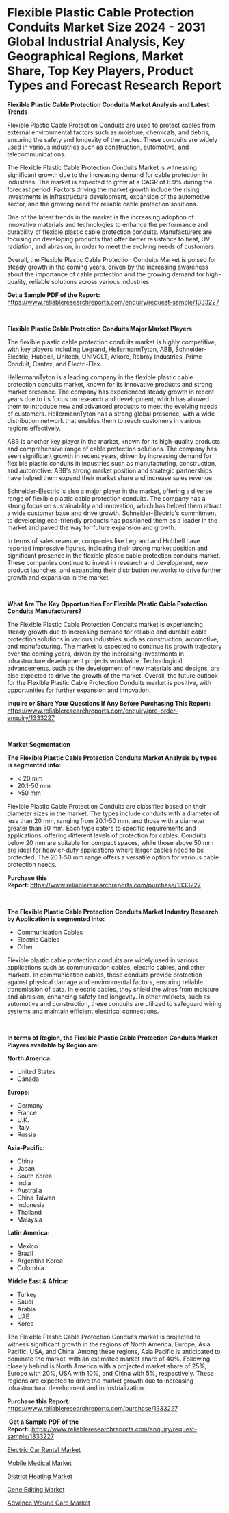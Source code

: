 <p><h1>Flexible Plastic Cable Protection Conduits Market Size 2024 - 2031 Global Industrial Analysis, Key Geographical Regions, Market Share, Top Key Players, Product Types and Forecast Research Report</h1></p><p><strong>Flexible Plastic Cable Protection Conduits Market Analysis and Latest Trends</strong></p>
<p><p>Flexible Plastic Cable Protection Conduits are used to protect cables from external environmental factors such as moisture, chemicals, and debris, ensuring the safety and longevity of the cables. These conduits are widely used in various industries such as construction, automotive, and telecommunications.</p><p>The Flexible Plastic Cable Protection Conduits Market is witnessing significant growth due to the increasing demand for cable protection in industries. The market is expected to grow at a CAGR of 8.9% during the forecast period. Factors driving the market growth include the rising investments in infrastructure development, expansion of the automotive sector, and the growing need for reliable cable protection solutions.</p><p>One of the latest trends in the market is the increasing adoption of innovative materials and technologies to enhance the performance and durability of flexible plastic cable protection conduits. Manufacturers are focusing on developing products that offer better resistance to heat, UV radiation, and abrasion, in order to meet the evolving needs of customers.</p><p>Overall, the Flexible Plastic Cable Protection Conduits Market is poised for steady growth in the coming years, driven by the increasing awareness about the importance of cable protection and the growing demand for high-quality, reliable solutions across various industries.</p></p>
<p><strong>Get a Sample PDF of the Report:&nbsp;</strong> <a href="https://www.reliableresearchreports.com/enquiry/request-sample/1333227">https://www.reliableresearchreports.com/enquiry/request-sample/1333227</a></p>
<p>&nbsp;</p>
<p><strong>Flexible Plastic Cable Protection Conduits Major Market Players</strong></p>
<p><p>The flexible plastic cable protection conduits market is highly competitive, with key players including Legrand, HellermannTyton, ABB, Schneider-Electric, Hubbell, Unitech, UNIVOLT, Atkore, Robroy Industries, Prime Conduit, Cantex, and Electri-Flex.</p><p>HellermannTyton is a leading company in the flexible plastic cable protection conduits market, known for its innovative products and strong market presence. The company has experienced steady growth in recent years due to its focus on research and development, which has allowed them to introduce new and advanced products to meet the evolving needs of customers. HellermannTyton has a strong global presence, with a wide distribution network that enables them to reach customers in various regions effectively.</p><p>ABB is another key player in the market, known for its high-quality products and comprehensive range of cable protection solutions. The company has seen significant growth in recent years, driven by increasing demand for flexible plastic conduits in industries such as manufacturing, construction, and automotive. ABB's strong market position and strategic partnerships have helped them expand their market share and increase sales revenue.</p><p>Schneider-Electric is also a major player in the market, offering a diverse range of flexible plastic cable protection conduits. The company has a strong focus on sustainability and innovation, which has helped them attract a wide customer base and drive growth. Schneider-Electric's commitment to developing eco-friendly products has positioned them as a leader in the market and paved the way for future expansion and growth.</p><p>In terms of sales revenue, companies like Legrand and Hubbell have reported impressive figures, indicating their strong market position and significant presence in the flexible plastic cable protection conduits market. These companies continue to invest in research and development, new product launches, and expanding their distribution networks to drive further growth and expansion in the market.</p></p>
<p>&nbsp;</p>
<p><strong>What Are The Key Opportunities For Flexible Plastic Cable Protection Conduits Manufacturers?</strong></p>
<p><p>The Flexible Plastic Cable Protection Conduits market is experiencing steady growth due to increasing demand for reliable and durable cable protection solutions in various industries such as construction, automotive, and manufacturing. The market is expected to continue its growth trajectory over the coming years, driven by the increasing investments in infrastructure development projects worldwide. Technological advancements, such as the development of new materials and designs, are also expected to drive the growth of the market. Overall, the future outlook for the Flexible Plastic Cable Protection Conduits market is positive, with opportunities for further expansion and innovation.</p></p>
<p><strong>Inquire or Share Your Questions If Any Before Purchasing This Report:</strong> <a href="https://www.reliableresearchreports.com/enquiry/pre-order-enquiry/1333227">https://www.reliableresearchreports.com/enquiry/pre-order-enquiry/1333227</a></p>
<p>&nbsp;</p>
<p><strong>Market Segmentation</strong></p>
<p><strong>The Flexible Plastic Cable Protection Conduits Market Analysis by types is segmented into:</strong></p>
<p><ul><li>< 20 mm</li><li>20.1-50 mm</li><li>>50 mm</li></ul></p>
<p><p>Flexible Plastic Cable Protection Conduits are classified based on their diameter sizes in the market. The types include conduits with a diameter of less than 20 mm, ranging from 20.1-50 mm, and those with a diameter greater than 50 mm. Each type caters to specific requirements and applications, offering different levels of protection for cables. Conduits below 20 mm are suitable for compact spaces, while those above 50 mm are ideal for heavier-duty applications where larger cables need to be protected. The 20.1-50 mm range offers a versatile option for various cable protection needs.</p></p>
<p><strong>Purchase this Report:&nbsp;</strong><a href="https://www.reliableresearchreports.com/purchase/1333227">https://www.reliableresearchreports.com/purchase/1333227</a></p>
<p>&nbsp;</p>
<p><strong>The Flexible Plastic Cable Protection Conduits Market Industry Research by Application is segmented into:</strong></p>
<p><ul><li>Communication Cables</li><li>Electric Cables</li><li>Other</li></ul></p>
<p><p>Flexible plastic cable protection conduits are widely used in various applications such as communication cables, electric cables, and other markets. In communication cables, these conduits provide protection against physical damage and environmental factors, ensuring reliable transmission of data. In electric cables, they shield the wires from moisture and abrasion, enhancing safety and longevity. In other markets, such as automotive and construction, these conduits are utilized to safeguard wiring systems and maintain efficient electrical connections.</p></p>
<p>&nbsp;</p>
<p><strong>In terms of Region, the Flexible Plastic Cable Protection Conduits Market Players available by Region are:</strong></p>
<p>
    <p> <strong> North America: </strong>
        <ul>
            <li>United States</li>
            <li>Canada</li>
        </ul>
        </p> 
    <p> <strong> Europe: </strong>
        <ul>
            <li>Germany</li>
            <li>France</li>
            <li>U.K.</li>
            <li>Italy</li>
            <li>Russia</li>
        </ul>
        </p> 
    <p> <strong> Asia-Pacific: </strong>
        <ul>
            <li>China</li>
            <li>Japan</li>
            <li>South Korea</li>
            <li>India</li>
            <li>Australia</li>
            <li>China Taiwan</li>
            <li>Indonesia</li>
            <li>Thailand</li>
            <li>Malaysia</li>
        </ul>
        </p> 
    <p> <strong> Latin America: </strong>
        <ul>
            <li>Mexico</li>
            <li>Brazil</li>
            <li>Argentina Korea</li>
            <li>Colombia</li>
        </ul>
        </p> 
    <p> <strong> Middle East & Africa: </strong>
        <ul>
            <li>Turkey</li>
            <li>Saudi</li>
            <li>Arabia</li>
            <li>UAE</li>
            <li>Korea</li>
        </ul>
    </p>
    </p>
<p><p>The Flexible Plastic Cable Protection Conduits market is projected to witness significant growth in the regions of North America, Europe, Asia Pacific, USA, and China. Among these regions, Asia Pacific is anticipated to dominate the market, with an estimated market share of 40%. Following closely behind is North America with a projected market share of 25%, Europe with 20%, USA with 10%, and China with 5%, respectively. These regions are expected to drive the market growth due to increasing infrastructural development and industrialization.</p></p>
<p><strong>Purchase this Report: </strong><a href="https://www.reliableresearchreports.com/purchase/1333227">https://www.reliableresearchreports.com/purchase/1333227</a></p>
<p>&nbsp;<strong>Get a Sample PDF of the Report:&nbsp;&nbsp;</strong><a href="https://www.reliableresearchreports.com/enquiry/request-sample/1333227">https://www.reliableresearchreports.com/enquiry/request-sample/1333227</a></p>
<p><strong></strong></p>
<p><p><a href="https://medium.com/@ethanmendoza76/decoding-electric-car-rental-market-metrics-market-share-trends-and-growth-patterns-ef31bf9e9395">Electric Car Rental Market</a></p><p><a href="https://medium.com/@ethanmendoza76/mobile-medical-market-analysis-its-cagr-market-segmentation-and-global-industry-overview-f09faae882ee">Mobile Medical Market</a></p><p><a href="https://medium.com/@ethanmendoza76/decoding-district-heating-market-metrics-market-share-trends-and-growth-patterns-3ade93b2683c">District Heating Market</a></p><p><a href="https://medium.com/@ethanmendoza76/gene-editing-market-trends-and-market-analysis-forecasted-for-period-2024-2031-9ba68e854cfd">Gene Editing Market</a></p><p><a href="https://medium.com/@ethanmendoza76/advance-wound-care-market-report-reveals-the-latest-trends-and-growth-opportunities-of-this-market-48bc157b45c6">Advance Wound Care Market</a></p></p>
